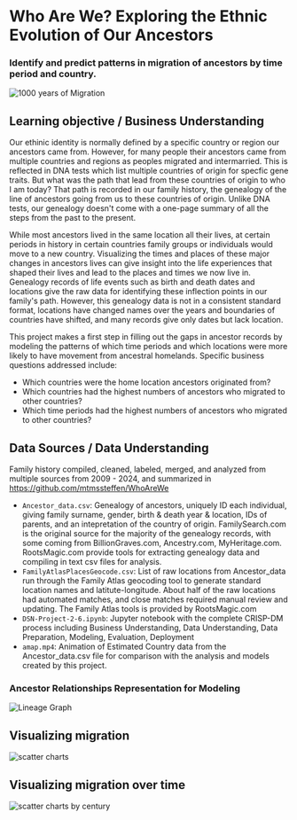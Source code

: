 
# Who Are We?  Exploring the Ethnic Evolution of Our Ancestors
### Identify and predict patterns in migration of ancestors by time period and country. 

![1000 years of Migration](https://github.com/user-attachments/assets/479022e4-a12d-4cd9-ac84-75809e49cc08)


## Learning objective / Business Understanding
Our ethinic identity is normally defined by a specific country or region our ancestors came from.  However, for many people their ancestors came from multiple countries and regions as peoples migrated and intermarried.  This is reflected in DNA tests which list multiple countries of origin for specfic gene traits.  But what was the path that lead from these countries of origin to who I am today?  That path is recorded in our family history, the genealogy of the line of ancestors going from us to these countries of origin.  Unlike DNA tests, our genealogy doesn't come with a one-page summary of all the steps from the past to the present.   

While most ancestors lived in the same location all their lives, at certain periods in history in certain countries family groups or individuals would move to a new country.  Visualizing the times and places of these major changes in ancestors lives can give insight into the life experiences that shaped their lives and lead to the places and times we now live in.  Genealogy records of life events such as birth and death dates and locations give the raw data for identifying these inflection points in our family's path.  However, this genealogy data is not in a consistent standard format, locations have changed names over the years and boundaries of countries have shifted, and many records give only dates but lack location.  

This project makes a first step in filling out the gaps in ancestor records by modeling the patterns of which time periods and which locations were more likely to have movement from ancestral homelands.  Specific business questions addressed include:
- Which countries were the home location ancestors originated from?
- Which countries had the highest numbers of ancestors who migrated to other countries?
- Which time periods had the highest numbers of ancestors who migrated to other countries?

## Data Sources / Data Understanding
Family history compiled, cleaned, labeled, merged, and analyzed from multiple sources from 2009 - 2024, and summarized in https://github.com/mtmssteffen/WhoAreWe

 - `Ancestor_data.csv`:  Genealogy of ancestors, uniquely ID each individual, giving family surname, gender, birth & death year & location, IDs of parents, and an intepretation of the country of origin.  FamilySearch.com is the original source for the majority of the genealogy records, with some coming from BillionGraves.com, Ancestry.com, MyHeritage.com.  RootsMagic.com provide tools for extracting genealogy data and compiling in text csv files for analysis.
 - `FamilyAtlasPlacesGeocode.csv`:  List of raw locations from Ancestor_data run through the Family Atlas geocoding tool to generate standard location names and latitute-longitude.  About half of the raw locations had automated matches, and close matches required manual review and updating.  The Family Atlas tools is provided by RootsMagic.com
- `DSN-Project-2-6.ipynb`: Jupyter notebook with the complete CRISP-DM process including Business Understanding, Data Understanding, Data Preparation, Modeling, Evaluation, Deployment
- `amap.mp4`:  Animation of Estimated Country data from the Ancestor_data.csv file for comparison with the analysis and models created by this project.

### Ancestor Relationships Representation for Modeling

![Lineage Graph](https://github.com/user-attachments/assets/f41f7af4-746f-4521-b51f-8b5ece9c2990)



## Visualizing migration 

![scatter charts](https://github.com/user-attachments/assets/7f0a722b-40dd-4cdb-bd1c-5a4782663d81)


## Visualizing migration over time

![scatter charts by century](https://github.com/user-attachments/assets/e66dc1d7-c79b-431e-bc9a-69024c05578f)



